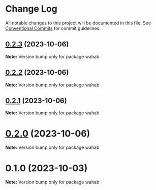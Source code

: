 # Change Log

All notable changes to this project will be documented in this file.
See [Conventional Commits](https://conventionalcommits.org) for commit guidelines.

## [0.2.3](https://github.com/abrunetco/wahab/compare/v0.2.2...v0.2.3) (2023-10-06)

**Note:** Version bump only for package wahab





## [0.2.2](https://github.com/abrunetco/wahab/compare/v0.2.1...v0.2.2) (2023-10-06)

**Note:** Version bump only for package wahab





## [0.2.1](https://github.com/abrunetco/wahab/compare/v0.2.0...v0.2.1) (2023-10-06)

**Note:** Version bump only for package wahab





# [0.2.0](https://github.com/abrunetco/wahab2/compare/v0.1.0...v0.2.0) (2023-10-06)

**Note:** Version bump only for package wahab





# 0.1.0 (2023-10-03)

**Note:** Version bump only for package wahab
